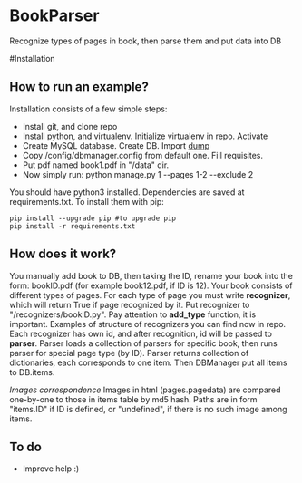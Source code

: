 BookParser
==========

Recognize types of pages in book, then parse them and put data into DB

#Installation

How to run an example?
----------------------

Installation consists of a few simple steps:

* Install git, and clone repo
* Install python, and virtualenv. Initialize virtualenv in repo. Activate
* Create MySQL database. Create DB. Import [dump](https://bitbucket.org/vindex10/bookparse/downloads/bookdata.dump.tgz)
* Copy /config/dbmanager.config from default one. Fill requisites.
* Put pdf named book1.pdf in "/data" dir.
* Now simply run: python manage.py 1 --pages 1-2 --exclude 2

You should have python3 installed.
Dependencies are saved at requirements.txt.
To install them with pip:

    pip install --upgrade pip #to upgrade pip
    pip install -r requirements.txt

How does it work?
-----------------

You manually add book to DB, then taking the ID, rename your book into the form: bookID.pdf (for example book12.pdf, if ID is 12). Your book consists of different types of pages. For each type of page you must write **recognizer**, which will return True if page recognized by it. Put recognizer to "/recognizers/bookID.py". Pay attention to __add_type__ function, it is important. Examples of structure of recognizers you can find now in repo. Each recognizer has own id, and after recognition, id will be passed to **parser**. Parser loads a collection of parsers for specific book, then runs parser for special page type (by ID). Parser returns collection of dictionaries, each corresponds to one item. Then DBManager put all items to DB.items.


*Images correspondence* Images in html (pages.pagedata) are compared one-by-one to those in items table by md5 hash. Paths are in form "items.ID" if ID is defined, or "undefined", if there is no such image among items.

To do
-----
* Improve help :)